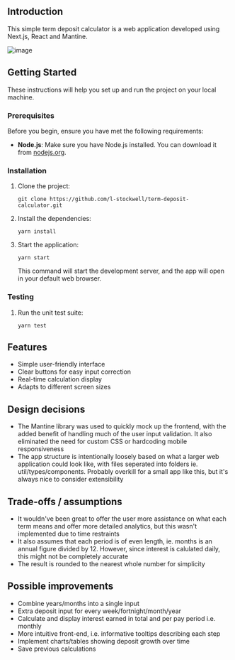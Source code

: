 ## Introduction

This simple term deposit calculator is a web application developed using Next.js, React and Mantine.

![image](https://github.com/user-attachments/assets/295d7c00-c247-4c52-b0c4-7d255265a4f7)

## Getting Started

These instructions will help you set up and run the project on your local machine.

### Prerequisites

Before you begin, ensure you have met the following requirements:

- **Node.js**: Make sure you have Node.js installed. You can download it from [nodejs.org](https://nodejs.org/).

### Installation


1. Clone the project:

   ```shell
   git clone https://github.com/l-stockwell/term-deposit-calculator.git
   ```
   
1. Install the dependencies:

   ```shell
   yarn install
   ```
2. Start the application:


   ```shell
   yarn start
   ```

   This command will start the development server, and the app will open in your default web browser.

### Testing

1. Run the unit test suite:


   ```shell
   yarn test
   ```
   
## Features

- Simple user-friendly interface
- Clear buttons for easy input correction
- Real-time calculation display
- Adapts to different screen sizes 

## Design decisions

- The Mantine library was used to quickly mock up the frontend, with the added benefit of handling much of the user input validation. It also eliminated the need for custom CSS or hardcoding mobile responsiveness
- The app structure is intentionally loosely based on what a larger web application could look like, with files seperated into folders ie. util/types/components. Probably overkill for a small app like this, but it's always nice to consider extensibility

## Trade-offs / assumptions

- It wouldn've been great to offer the user more assistance on what each term means and offer more detailed analytics, but this wasn't implemented due to time restraints
- It also assumes that each period is of even length, ie. months is an annual figure divided by 12. However, since interest is calulated daily, this might not be completely accurate
- The result is rounded to the nearest whole number for simplicity

## Possible improvements

- Combine years/months into a single input
- Extra deposit input for every week/fortnight/month/year
- Calculate and display interest earned in total and per pay period i.e. monthly
- More intuitive front-end, i.e. informative tooltips describing each step
- Implement charts/tables showing deposit growth over time
- Save previous calculations
